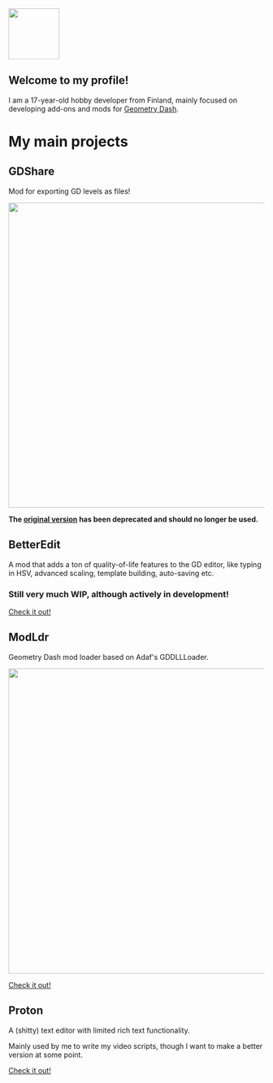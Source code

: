 <img src="https://media.discordapp.net/attachments/660797754271989760/850821520972578846/logo-imp.jpg?width=701&height=701" width="100"/>

## Welcome to my profile!

I am a 17-year-old hobby developer from Finland, mainly focused on developing add-ons and mods for [Geometry Dash](https://store.steampowered.com/app/322170/Geometry_Dash/).

# My main projects

## GDShare

Mod for exporting GD levels as files!

<img src="https://media.discordapp.net/attachments/822517360706453554/832705873041948743/unknown.png?width=1245&height=701" width="600">

**The [original version](https://github.com/HJfod/gdshare) has been deprecated and should no longer be used.**

## BetterEdit

A mod that adds a ton of quality-of-life features to the GD editor, like typing in HSV, advanced scaling, template building, auto-saving etc.

### Still very much WIP, although actively in development!

[Check it out!](https://github.com/HJfod/BetterEdit)

## ModLdr

Geometry Dash mod loader based on Adaf's GDDLLLoader.

<img src="https://media.discordapp.net/attachments/651480005536383009/817022619781955586/unknown.png" width="600">

[Check it out!](https://github.com/HJfod/ModLdr/tree/dev)

## Proton

A (shitty) text editor with limited rich text functionality.

Mainly used by me to write my video scripts, though I want to make a better version at some point.

[Check it out!](https://github.com/HJfod/proton-texteditor)
